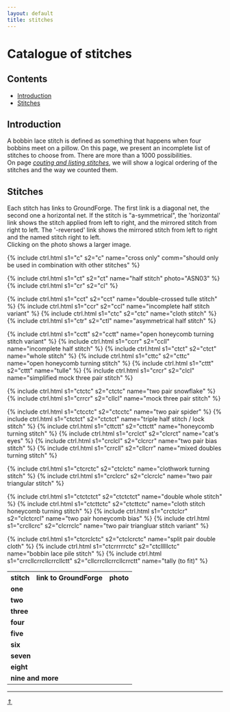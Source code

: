 ```yaml
---
layout: default
title: stitches
---
```


# Catalogue of stitches

## Contents

* [Introduction](#introduction)
* [Stitches](#stitches)

## Introduction

A bobbin lace stitch is defined as something that happens when four bobbins meet on a pillow. On this page, we present an incomplete list of stitches to choose from. There are more than a 1000 possibilities.     
On page [_couting and listing stitches_][page-counting], we will show a logical ordering of the stitches and the way we counted them.     

[page-counting]: ../docs/counting

## Stitches

Each stitch has links to GroundForge. The first link is a diagonal net, the second one a horizontal net. If the stitch is "a-symmetrical", the 'horizontal' link shows the stitch applied from left to right, and the mirrored stitch from right to left. The '-reversed' link shows the mirrored stitch from left to right and the named stitch right to left.  
Clicking on the photo shows a larger image.   

<table>
  <tr><th>stitch</th><th>link to GroundForge</th><th>photo</th></tr>
  <tr><td colspan="3"><strong>one</strong></td></tr>
  
  {% include ctrl.html s1="c" s2="c" name="cross only" comm="should only be used in combination with other stitches" %} 

  <tr><td colspan="3"><strong>two</strong></td></tr>

  {% include ctrl.html s1="ct" s2="ct" name="half stitch" photo="ASN03" %} 
  {% include ctrl.html s1="cr" s2="cl" %}

  <tr><td colspan="3"><strong>three</strong></td></tr>

  {% include ctrl.html s1="cct" s2="cct" name="double-crossed tulle stitch" %}
  {% include ctrl.html s1="ccr" s2="ccl" name="incomplete half stitch variant" %}
  {% include ctrl.html s1="ctc" s2="ctc" name="cloth stitch" %}
  {% include ctrl.html s1="ctr" s2="ctl" name="asymmetrical half stitch" %}
  
  <tr><td colspan="3"><strong>four</strong></td></tr>
  
  {% include ctrl.html s1="cctt" s2="cctt" name="open honeycomb turning stitch variant" %}
  {% include ctrl.html s1="ccrr" s2="ccll" name="incomplete half stitch" %}
  {% include ctrl.html s1="ctct" s2="ctct" name="whole stitch" %}
  {% include ctrl.html s1="cttc" s2="cttc" name="open honeycomb turning stitch" %}
  {% include ctrl.html s1="cttt" s2="cttt" name="tulle" %}
  {% include ctrl.html s1="crcr" s2="clcl" name="simplified mock three pair stitch" %}
  
  <tr><td colspan="3"><strong>five</strong></td></tr>
  
  {% include ctrl.html s1="ctctc" s2="ctctc" name="two pair snowflake" %}
  {% include ctrl.html s1="crrcr" s2="cllcl" name="mock three pair stitch" %}
  
  <tr><td colspan="3"><strong>six</strong></td></tr>
  
  {% include ctrl.html s1="ctcctc" s2="ctcctc" name="two pair spider" %}
  {% include ctrl.html s1="ctctct" s2="ctctct" name="triple half stitch / lock stitch" %}
  {% include ctrl.html s1="cttctt" s2="cttctt" name="honeycomb turning stitch" %}
  {% include ctrl.html s1="crclct" s2="clcrct" name="cat's eyes" %}
  {% include ctrl.html s1="crclcl" s2="clcrcr" name="two pair bias stitch" %}
  {% include ctrl.html s1="crrcll" s2="cllcrr" name="mixed doubles turning stitch" %}
  
  <tr><td colspan="3"><strong>seven</strong></td></tr>
  
  {% include ctrl.html s1="ctcrctc" s2="ctclctc" name="clothwork turning stitch" %}
  {% include ctrl.html s1="crclcrc" s2="clcrclc" name="two pair triangular stitch" %}
  
  <tr><td colspan="3"><strong>eight</strong></td></tr>
  
  {% include ctrl.html s1="ctctctct" s2="ctctctct" name="double whole stitch" %}
  {% include ctrl.html s1="ctcttctc" s2="ctcttctc" name="cloth stitch honeycomb turning stitch" %}
  {% include ctrl.html s1="crctclcr" s2="clctcrcl" name="two pair honeycomb bias" %}
  {% include ctrl.html s1="crcllcrc" s2="clcrrclc" name="two pair triangluar stitch variant" %}
  
  <tr><td colspan="3"><strong>nine and more</strong></td></tr>
  
  {% include ctrl.html s1="ctcrclctc" s2="ctclcrctc" name="split pair double cloth" %}
  {% include ctrl.html s1="ctcrrrrrctc" s2="ctclllllctc" name="bobbin lace pile stitch" %}
  {% include ctrl.html s1="crrcllcrrcllcrrcllctt" s2="cllcrrcllcrrcllcrrctt" name="tally (to fit)" %}
    
</table>

***
[&uArr;]()




